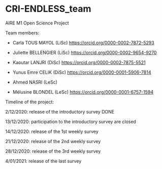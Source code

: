 # CRI-ENDLESS_team
AIRE M1 Open Science Project


Team members: 

-  Carla TOUS MAYOL (LiSc) https://orcid.org/0000-0002-7872-5293

-  Juliette BELLENGIER (LiSc) https://orcid.org/0000-0002-9654-9270

-  Kaoutar LANJRI (DiSc) https://orcid.org/0000-0002-7875-5521

-  Yunus Emre CELIK (DiSc) https://orcid.org/0000-0001-5906-7814

-  Ahmed NASRI (LeSc)

-  Mélusine BLONDEL (LeSc) https://orcid.org/0000-0001-6757-1594 



Timeline of the project: 

2/12/2020: release of the introductory survey DONE 

13/12/2020: participation to the introductory survey are closed

14/12/2020: release of the 1st weekly survey 

21/12/2020: release of the 2nd weekly survey 

28/12/2020: release of the 3rd weekly survey 

4/01/2021: release of the last survey 
